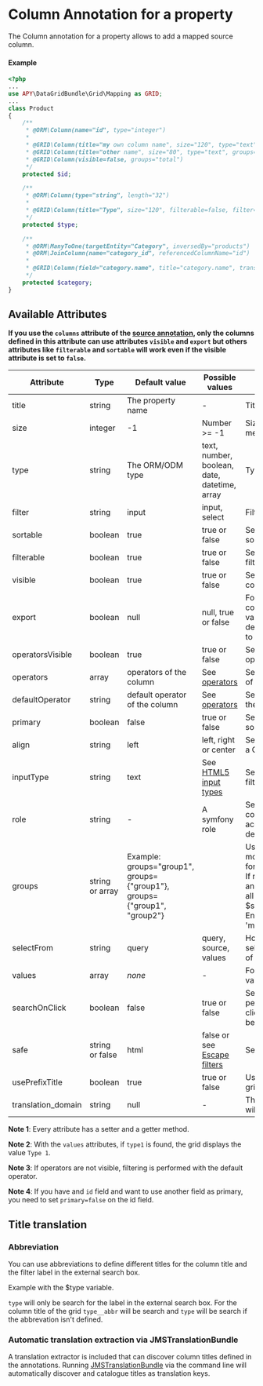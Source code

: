 Column Annotation for a property
================================

The Column annotation for a property allows to add a mapped source column.

#### Example
```php
<?php
...
use APY\DataGridBundle\Grid\Mapping as GRID;
...
class Product
{
    /**
     * @ORM\Column(name="id", type="integer")
     *
     * @GRID\Column(title="my own column name", size="120", type="text")
     * @GRID\Column(title="other name", size="80", type="text", groups={"admin", "backend"})
     * @GRID\Column(visible=false, groups="total")
     */
    protected $id;

    /**
     * @ORM\Column(type="string", length="32")
     *
     * @GRID\Column(title="Type", size="120", filterable=false, filter="select",  selectFrom="values", values={"type1"="Type 1","type2"="Type 2"}, groups={"default", "admin", "backend", "total"})
     */
    protected $type;

    /**
     * @ORM\ManyToOne(targetEntity="Category", inversedBy="products")
     * @ORM\JoinColumn(name="category_id", referencedColumnName="id")
     *
     * @GRID\Column(field="category.name", title="category.name", translation_domain="categories")
     */
    protected $category;
}
```

## Available Attributes

**If you use the `columns` attribute of the [source annotation][5], only the columns defined in this attribute can use attributes `visible` and `export` but others attributes like `filterable` and `sortable` will work even if the visible attribute is set to `false`.**

| Attribute | Type | Default value | Possible values | Description |
| --------- | ---- | ------------- | --------------- | ----------- |
| title | string | The property name | - | Title of the column |
| size | integer | -1 | Number >= -1 | Size of the column (-1 means auto resize) |
| type | string | The ORM/ODM type|text, number, boolean, date, datetime, array | Type of the column. |
| filter | string | input | input, select | Filter type of the column. |
| sortable | boolean | true | true or false | Sets the possibility of sortering of the column |
| filterable | boolean | true | true or false | Sets the possibility of filtering of the column |
| visible | boolean | true | true or false | Sets the visibilty of the column |
| export | boolean | null | null, true or false | Forces the visibilty of the column for exports. A null value means that the defined visibility isn't forced to another value for exports |
| operatorsVisible | boolean | true | true or false | Sets the visibilty of the operators filter | 
| operators | array | operators of the column | See [operators][1] | Sets the available operators of the column|
| defaultOperator | string | default operator of the column | See [operators][1] | Sets the default operator of the column |
| primary | boolean | false | true or false | Sets the primary key of the source | 
| align | string | left | left, right or center | Sets the text alignment with a CSS class | 
| inputType | string | text | See [HTML5 input types][2] | Sets the type of the input filter field | 
| role | string | - | A symfony role | Sets the visiblity of the column to false if the access isn't granted for the defined role | 
| groups | string or array | Example: groups="group1", groups={"group1"}, groups={"group1", "group2"} |  | Use this attribute to define more than one configuration for an Entity/Document. <br />If no groups is defined, the annotation is attributed for all groups.<br />$source = new Entity('AppBundle:MyEntity', 'my_group'); | 
| selectFrom | string | query | query, source, values | How to populate the selector of the select filters of the column. | 
| values | array | _none_ | - | For select filters or replace values in the grid | 
| searchOnClick | boolean | false | true or false | Sets the possibility to perform a search on the clicked cell (filterable has to be true) | 
| safe | string or false | html | false or see [Escape filters][3]|Sets the escape filter |
| usePrefixTitle | boolean | true | true or false | Use the prefixTitle of the grid to render title |
| translation_domain | string | null | - | The translation domain that will be used for the title |

**Note 1**: Every attribute has a setter and a getter method.

**Note 2**: With the `values` attributes, if `type1` is found, the grid displays the value `Type 1`.

**Note 3**: If operators are not visible, filtering is performed with the default operator.

**Note 4**: If you have and `id` field and want to use another field as primary, you need to set `primary=false` on the id field.

## Title translation

### Abbreviation

You can use abbreviations to define different titles for the column title and the filter label in the external search box.

Example with the $type variable.

`type` will only be search for the label in the external search box. For the column title of the grid `type__abbr` will be search and `type` will be search if the abbrevation isn't defined.

### Automatic translation extraction via JMSTranslationBundle

A translation extractor is included that can discover column titles defined in the annotations. Running [JMSTranslationBundle][4] via the command line will automatically discover and catalogue titles as translation keys.

[1]: ../types/text_column.md#available_operators
[2]: http://w3schools.com/html/html5_form_input_types.asp
[3]: http://twig.sensiolabs.org/doc/filters/escape.html
[4]: https://github.com/schmittjoh/JMSTranslationBundle
[5]: source_annotation.md
